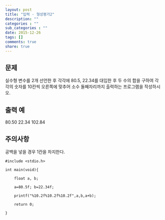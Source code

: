 ```yaml
---
layout: post
title: "입력 - 형성평가2"
description: ""
categories : ""
sub_categories : ""
date: 2015-12-26
tags: []
comments: true
share: true
---
```


## 문제

실수형 변수를 2개 선언한 후 각각에 80.5, 22.34를 대입한 후 두 수의 합을 구하여 각각의 숫자를 10칸씩 오른쪽에 맞추어 소수
둘째자리까지 출력하는 프로그램을 작성하시오.

  
## 출력 예

80.50 22.34 102.84

  
## 주의사항

공백을 넣을 경우 1칸을 차지한다.

    #include <stdio.h>
    
    int main(void){
    
        float a, b;
        
        a=80.5f; b=22.34f;
        
        printf("%10.2f%10.2f%10.2f",a,b,a+b);
        
        return 0;
    
    }


